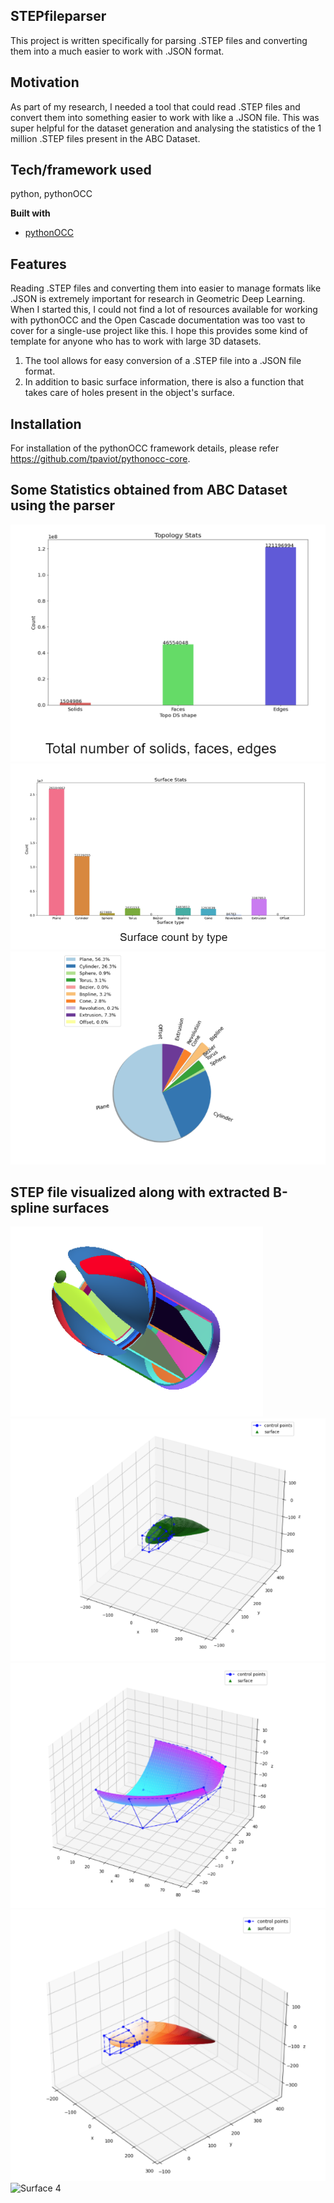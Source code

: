 ## STEPfileparser
This project is written specifically for parsing .STEP files and converting them into a much easier to work with .JSON format.

## Motivation
As part of my research, I needed a tool that could read .STEP files and convert them into something easier to work with like a .JSON file. This was super helpful for the dataset generation and analysing the statistics of the 1 million .STEP files present in the ABC Dataset.


## Tech/framework used
python, pythonOCC

<b>Built with</b>
- [pythonOCC](https://github.com/tpaviot/pythonocc-core)

## Features
Reading .STEP files and converting them into easier to manage formats like .JSON is extremely important for research in Geometric Deep Learning. When I started this, I could not find a lot of resources available for working with pythonOCC and the Open Cascade documentation was too vast to cover for a single-use project like this. I hope this provides some kind of template for anyone who has to work with large 3D datasets.

1. The tool allows for easy conversion of a .STEP file into a .JSON file format. 
2. In addition to basic surface information, there is also a function that takes care of holes present in the object's surface.


## Installation
For installation of the pythonOCC framework details, please refer https://github.com/tpaviot/pythonocc-core.

## Some Statistics obtained from ABC Dataset using the parser
![Total Topology count](./images/P1.PNG)
![Surface Count by type](./images/P2.PNG)
![Surface Count as a percentage share](./images/P3.PNG)

## STEP file visualized along with extracted B-spline surfaces
![STEP file from ABC Dataset](images/Step.PNG)
![Surface 1](./images/nurbs1.PNG)
![Surface 2](./images/nurbs2.PNG)
![Surface 3](./images/nurbs3.PNG)
![Surface 4](./images/nurbs4)
